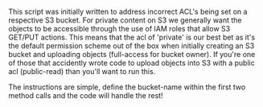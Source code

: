 This script was initially written to address incorrect ACL's being set on a respective S3 bucket. For private content on S3 we generally want the objects to be accessible through the use of IAM roles that allow S3 GET/PUT actions.
This means that the acl of 'private' is our best bet as it's the default permission scheme out of the box when initially creating an S3 bucket and uploading objects (full-access for bucket owner). If you're one of those that accidently wrote code to upload objects into S3 with a public acl (public-read) than you'll want to run this.

The instructions are simple, define the bucket-name within the first two method calls and the code will handle the rest!
